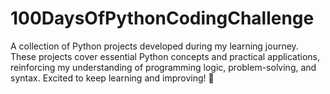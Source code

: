 # 100DaysOfPythonCodingChallenge

A collection of Python projects developed during my learning journey. These projects cover essential Python concepts and practical applications, reinforcing my understanding of programming logic, problem-solving, and syntax. Excited to keep learning and improving! 🚀
